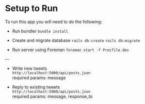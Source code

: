 # Setup to Run

To run this app you will need to do the following:

* Run bundler
`bundle install`

* Create and migrate database
`rails db:create`
`rails db:migrate`

* Run server using Foreman
`foreman start -f Procfile.dev`


--

- Write new tweets  
`http://localhost:5000/api/posts.json`  
required params: message  

- Reply to existing tweets  
`http://localhost:5000/api/posts.json`  
required params: message, response_to  

